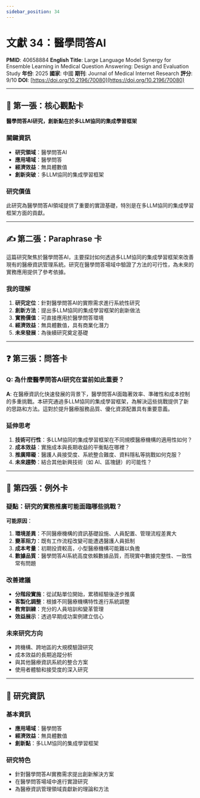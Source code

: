 ```yaml
---
sidebar_position: 34
---
```


# 文獻 34：醫學問答AI

**PMID**: 40658884
**English Title**: Large Language Model Synergy for Ensemble Learning in Medical Question Answering: Design and Evaluation Study
**年份**: 2025
**國家**: 中國
**期刊**: Journal of Medical Internet Research
**評分**: 9/10
**DOI**: [https://doi.org/10.2196/70080](https://doi.org/10.2196/70080)

---

## 📌 第一張：核心觀點卡

**醫學問答AI研究，創新點在於多LLM協同的集成學習框架**

### 關鍵資訊
- **研究領域**：醫學問答AI
- **應用場域**：醫學問答
- **經濟效益**：無具體數值
- **創新突破**：多LLM協同的集成學習框架

### 研究價值
此研究為醫學問答AI領域提供了重要的實證基礎，特別是在多LLM協同的集成學習框架方面的貢獻。

---

## ✍️ 第二張：Paraphrase 卡

這篇研究聚焦於醫學問答AI，主要探討如何透過多LLM協同的集成學習框架來改善現有的醫療資訊管理系統。研究在醫學問答場域中驗證了方法的可行性，為未來的實務應用提供了參考依據。

### 我的理解
1. **研究定位**：針對醫學問答AI的實際需求進行系統性研究
2. **創新方法**：提出多LLM協同的集成學習框架的創新做法
3. **實務價值**：可直接應用於醫學問答環境
4. **經濟效益**：無具體數值，具有商業化潛力
5. **未來發展**：為後續研究奠定基礎

---

## ❓ 第三張：問答卡

### Q: 為什麼醫學問答AI研究在當前如此重要？

**A**: 在醫療資訊化快速發展的背景下，醫學問答AI面臨著效率、準確性和成本控制的多重挑戰。本研究通過多LLM協同的集成學習框架，為解決這些挑戰提供了新的思路和方法。這對於提升醫療服務品質、優化資源配置具有重要意義。

### 延伸思考
1. **技術可行性**：多LLM協同的集成學習框架在不同規模醫療機構的適用性如何？
2. **成本效益**：實施成本與長期收益的平衡點在哪裡？
3. **推廣障礙**：醫護人員接受度、系統整合難度、資料隱私等挑戰如何克服？
4. **未來趨勢**：結合其他新興技術（如 AI、區塊鏈）的可能性？

---

## 🤔 第四張：例外卡

### 疑點：研究的實務推廣可能面臨哪些挑戰？

**可能原因**：
1. **環境差異**：不同醫療機構的資訊基礎設施、人員配置、管理流程差異大
2. **變革阻力**：既有工作流程改變可能遭遇醫護人員抵制
3. **成本考量**：初期投資較高，小型醫療機構可能難以負擔
4. **數據品質**：醫學問答AI系統高度依賴數據品質，而現實中數據完整性、一致性常有問題

### 改善建議
- **分階段實施**：從試點單位開始，累積經驗後逐步推廣
- **客製化調整**：根據不同醫療機構特性進行系統調整
- **教育訓練**：充分的人員培訓和變革管理
- **效益展示**：透過早期成功案例建立信心

### 未來研究方向
- 跨機構、跨地區的大規模驗證研究
- 成本效益的長期追蹤分析
- 與其他醫療資訊系統的整合方案
- 使用者體驗和接受度的深入研究

---

## 📄 研究資訊

### 基本資訊
- **應用場域**：醫學問答
- **經濟效益**：無具體數值
- **創新點**：多LLM協同的集成學習框架

### 研究特色
- 針對醫學問答AI實務需求提出創新解決方案
- 在醫學問答場域中進行實證研究
- 為醫療資訊管理領域貢獻新的理論和方法
